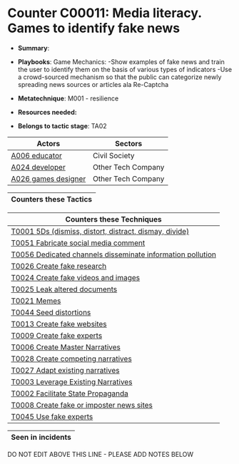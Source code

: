 # Counter C00011: Media literacy. Games to identify fake news

* **Summary**: 

* **Playbooks**: Game Mechanics:
-Show examples of fake news and train the user to identify them on the basis of various types of indicators
-Use a crowd-sourced mechanism so that the public can categorize newly spreading news sources or articles ala Re-Captcha

* **Metatechnique**: M001 - resilience

* **Resources needed:** 

* **Belongs to tactic stage**: TA02


| Actors | Sectors |
| ------ | ------- |
| [A006 educator](../actors/A006.md) | Civil Society |
| [A024 developer](../actors/A024.md) | Other Tech Company |
| [A026 games designer](../actors/A026.md) | Other Tech Company |



| Counters these Tactics |
| ---------------------- |



| Counters these Techniques |
| ------------------------- |
| [T0001 5Ds (dismiss, distort, distract, dismay, divide)](../techniques/T0001.md) |
| [T0051 Fabricate social media comment](../techniques/T0051.md) |
| [T0056 Dedicated channels disseminate information pollution](../techniques/T0056.md) |
| [T0026 Create fake research](../techniques/T0026.md) |
| [T0024 Create fake videos and images](../techniques/T0024.md) |
| [T0025 Leak altered documents](../techniques/T0025.md) |
| [T0021 Memes](../techniques/T0021.md) |
| [T0044 Seed distortions](../techniques/T0044.md) |
| [T0013 Create fake websites](../techniques/T0013.md) |
| [T0009 Create fake experts](../techniques/T0009.md) |
| [T0006 Create Master Narratives](../techniques/T0006.md) |
| [T0028 Create competing narratives](../techniques/T0028.md) |
| [T0027 Adapt existing narratives](../techniques/T0027.md) |
| [T0003 Leverage Existing Narratives](../techniques/T0003.md) |
| [T0002 Facilitate State Propaganda](../techniques/T0002.md) |
| [T0008 Create fake or imposter news sites](../techniques/T0008.md) |
| [T0045 Use fake experts](../techniques/T0045.md) |



| Seen in incidents |
| ----------------- |


DO NOT EDIT ABOVE THIS LINE - PLEASE ADD NOTES BELOW